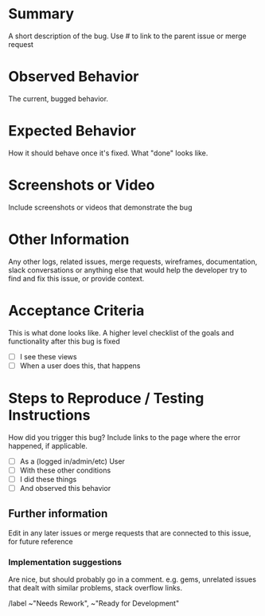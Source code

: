  # Summary

A short description of the bug. Use # to link to the parent issue or merge request

# Observed Behavior

The current, bugged behavior.

# Expected Behavior

How it should behave once it's fixed. What "done" looks like.

# Screenshots or Video

Include screenshots or videos that demonstrate the bug

# Other Information

Any other logs, related issues, merge requests, wireframes, documentation, slack conversations or anything else that would help the developer try to find and fix this issue, or provide context.

# Acceptance Criteria

This is what done looks like. A higher level checklist of the goals and functionality after this bug is fixed

* [ ] I see these views
* [ ] When a user does this, that happens

# Steps to Reproduce / Testing Instructions

How did you trigger this bug? Include links to the page where the error happened, if applicable.

* [ ]  As a (logged in/admin/etc) User
* [ ]  With these other conditions
* [ ]  I did these things
* [ ]  And observed this behavior

## Further information

Edit in any later issues or merge requests that are connected to this issue, for future reference

### Implementation suggestions

Are nice, but should probably go in a comment. e.g. gems, unrelated issues that dealt with similar problems, stack overflow links.

/label ~"Needs Rework", ~"Ready for Development"
<!-- By default, should bugs go to Ready for development, to be on the development board, or be like normal issues and go to the planning board> -->
